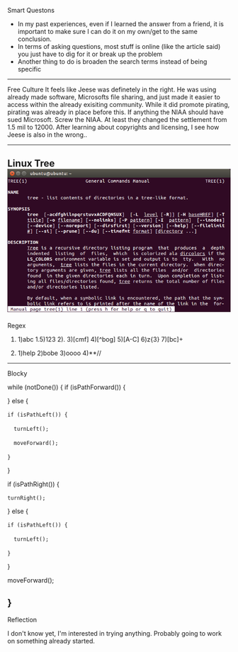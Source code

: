Smart Questons
- In my past experiences, even if I learned the answer from a friend, it is important to make sure I can do it on my own/get to
  the same conclusion. 
- In terms of asking questions, most stuff is online (like the article said) you just have to dig for it or break up the problem
- Another thing to do is broaden the search terms instead of being specific

--------

Free Culture
It feels like Jeese was definetely in the right. He was using already made software, Microsofts file sharing, and just made it
easier to access within the already exisiting community. While it did promote pirating, pirating was already in place before this. If anything the NIAA should have sued Microsoft. Screw the NIAA. At least they changed the settlement from 1.5 mil to 12000. After learning about copyrights and licensing, I see how Jeese is also in the wrong..

--------

Linux Tree
![ToastyToes](Tree)
-------

Regex

1.  1)abc 1.5)123 2)\. 3)[cmf] 4)[^bog] 5)[A-C] 6)z{3} 7)[bc]+

2.  1)help 2)bobe 3)oooo 4)**//
  
--------

Blocky

while (notDone()) {
  if (isPathForward()) {
  
  } else {
  
    if (isPathLeft()) {
  
      turnLeft();
  
      moveForward();
  
    }
  
  }

  if (isPathRight()) {

    turnRight();

  } else {

    if (isPathLeft()) {

      turnLeft();

    }
  }
  
  moveForward();

}
-----
Reflection

I don't know yet, I'm interested in trying anything. Probably going to work on something already started.

